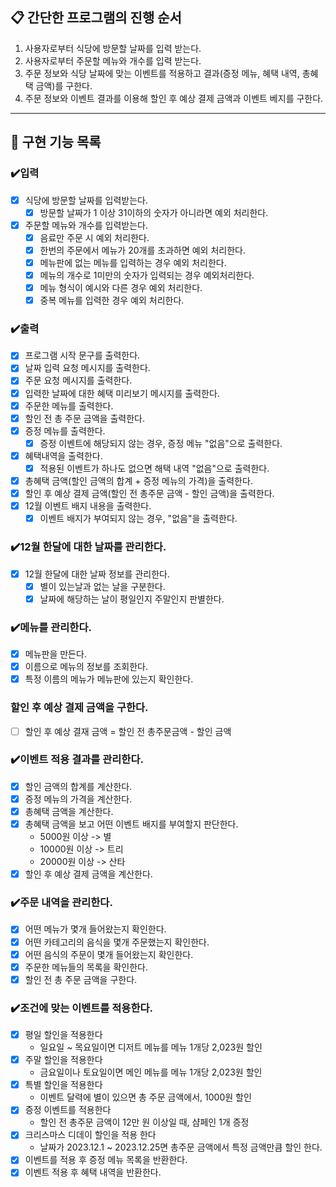 ## 📋 간단한 프로그램의 진행 순서

1. 사용자로부터 식당에 방문할 날짜를 입력 받는다.
2. 사용자로부터 주문할 메뉴와 개수를 입력 받는다.
3. 주문 정보와 식당 날짜에 맞는 이벤트를 적용하고 결과(증정 메뉴, 혜택 내역, 총혜택 금액)를 구한다.
4. 주문 정보와 이벤트 결과를 이용해 할인 후 예상 결제 금액과 이벤트 베지를 구한다.

* * *

## 📝 구현 기능 목록

### ✔️입력

- [x] 식당에 방문할 날짜를 입력받는다.
    - [x] 방문할 날짜가 1 이상 31이하의 숫자가 아니라면 예외 처리한다.
- [x] 주문할 메뉴와 개수를 입력받는다.
    - [x] 음료만 주문 시 예외 처리한다.
    - [x] 한번의 주문에서 메뉴가 20개를 초과하면 예외 처리한다.
    - [x] 메뉴판에 없는 메뉴를 입력하는 경우 예외 처리한다.
    - [x] 메뉴의 개수로 1미만의 숫자가 입력되는 경우 예외처리한다.
    - [x] 메뉴 형식이 예시와 다른 경우 예외 처리한다.
    - [x] 중복 메뉴를 입력한 경우 예외 처리한다.

### ✔️출력

- [x] 프로그램 시작 문구를 출력한다.
- [x] 날짜 입력 요청 메시지를 출력한다.
- [x] 주문 요청 메시지를 출력한다.
- [x] 입력한 날짜에 대한 혜택 미리보기 메시지를 출력한다.
- [x] 주문한 메뉴를 출력한다.
- [x] 할인 전 총 주문 금액을 출력한다.
- [x] 증정 메뉴를 출력한다.
    - [x] 증정 이벤트에 해당되지 않는 경우, 증정 메뉴 "없음"으로 출력한다.
- [x] 혜택내역을 출력한다.
    - [x] 적용된 이벤트가 하나도 없으면 해택 내역 "없음"으로 출력한다.
- [x] 총혜택 금액(할인 금액의 합계 + 증정 메뉴의 가격)을 출력한다.
- [x] 할인 후 예상 결제 금액(할인 전 총주문 금액 - 할인 금액)을 출력한다.
- [x] 12월 이벤트 배지 내용을 출력한다.
    - [x] 이벤트 배지가 부여되지 않는 경우, "없음"을 출력한다.

### ✔️12월 한달에 대한 날짜를 관리한다.

- [x] 12월 한달에 대한 날짜 정보를 관리한다.
    - [x] 별이 있는날과 없는 날을 구분한다.
    - [x] 날짜에 해당하는 날이 평일인지 주말인지 판별한다.

### ✔️메뉴를 관리한다.

- [x] 메뉴판을 만든다.
- [x] 이름으로 메뉴의 정보를 조회한다.
- [x] 특정 이름의 메뉴가 메뉴판에 있는지 확인한다.

### 할인 후 예상 결제 금액을 구한다.

- [ ] 할인 후 예상 결재 금액 = 할인 전 총주문금액 - 할인 금액

### ✔️이벤트 적용 결과를 관리한다.

- [x] 할인 금액의 합계를 계산한다.
- [x] 증정 메뉴의 가격을 계산한다.
- [x] 총혜택 금액을 계산한다.
- [x] 총혜택 금액을 보고 어떤 이벤트 배지를 부여할지 판단한다.
    - 5000원 이상 -> 별
    - 10000원 이상 -> 트리
    - 20000원 이상 -> 산타
- [x] 할인 후 예상 결제 금액을 계산한다.

### ✔️주문 내역을 관리한다.

- [x] 어떤 메뉴가 몇개 들어왔는지 확인한다.
- [x] 어떤 카테고리의 음식을 몇개 주문했는지 확인한다.
- [x] 어떤 음식의 주문이 몇개 들어왔는지 확인한다.
- [x] 주문한 메뉴들의 목록을 확인한다.
- [x] 할인 전 총 주문 금액을 구한다.

### ✔️조건에 맞는 이벤트를 적용한다.

- [x] 평일 할인을 적용한다
    - 일요일 ~ 목요일이면 디저트 메뉴를 메뉴 1개당 2,023원 할인
- [x] 주말 할인을 적용한다
    - 금요일이나 토요일이면 메인 메뉴를 메뉴 1개당 2,023원 할인
- [x] 특별 할인을 적용한다
    - 이벤트 달력에 별이 있으면 총 주문 금액에서, 1000원 할인
- [x] 증정 이벤트를 적용한다
    - 할인 전 총주문 금액이 12만 원 이상일 때, 샴페인 1개 증정
- [x] 크리스마스 디데이 할인을 적용 한다
    - 날짜가 2023.12.1 ~ 2023.12.25면 총주문 금액에서 특정 금액만큼 할인 한다.
- [x] 이벤트를 적용 후 증정 메뉴 목록을 반환한다.
- [x] 이벤트 적용 후 혜택 내역을 반환한다.
